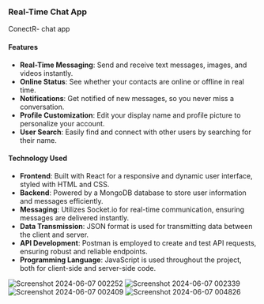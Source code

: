 ### Real-Time Chat App
ConectR- chat app

#### Features
- **Real-Time Messaging**: Send and receive text messages, images, and videos instantly.
- **Online Status**: See whether your contacts are online or offline in real time.
- **Notifications**: Get notified of new messages, so you never miss a conversation.
- **Profile Customization**: Edit your display name and profile picture to personalize your account.
- **User Search**: Easily find and connect with other users by searching for their name.

#### Technology Used
- **Frontend**: Built with React for a responsive and dynamic user interface, styled with HTML and CSS.
- **Backend**: Powered by a MongoDB database to store user information and messages efficiently.
- **Messaging**: Utilizes Socket.io for real-time communication, ensuring messages are delivered instantly.
- **Data Transmission**: JSON format is used for transmitting data between the client and server.
- **API Development**: Postman is employed to create and test API requests, ensuring robust and reliable endpoints.
- **Programming Language**: JavaScript is used throughout the project, both for client-side and server-side code.











![Screenshot 2024-06-07 002252](https://github.com/b-u-g-g/connectr-chat-app/assets/147278023/8597fc1b-321c-4e3b-b49e-fdee7d12bb8e)
![Screenshot 2024-06-07 002339](https://github.com/b-u-g-g/connectr-chat-app/assets/147278023/27bccbd2-a486-4255-8676-fc8a8b35526c)
![Screenshot 2024-06-07 002409](https://github.com/b-u-g-g/connectr-chat-app/assets/147278023/3d748d79-ed48-45ab-a184-8874c3fe6354)
![Screenshot 2024-06-07 004826](https://github.com/b-u-g-g/connectr-chat-app/assets/147278023/9ff7529f-479d-4c28-a5a4-72f465c232a3)

